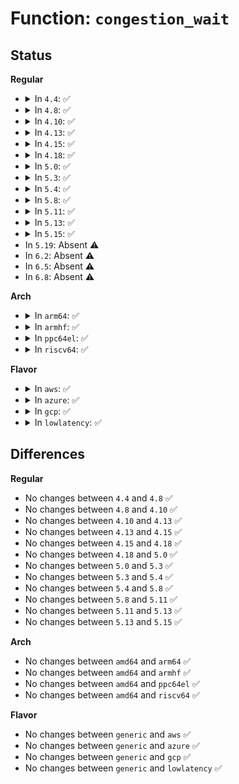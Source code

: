 # Function: <code>congestion_wait</code>

## Status
<b>Regular</b>
<ul>
<li>
<details>
<summary>In <code>4.4</code>: ✅</summary>

```c
long int congestion_wait(int sync, long int timeout);
```

**Collision:** Unique Global

**Inline:** No

**Transformation:** False

**Instances:**

```
In mm/backing-dev.c (ffffffff811ae730)
Location: mm/backing-dev.c:931
Inline: False
Direct callers:
  - mm/page-writeback.c:throttle_vm_writeout
  - mm/vmscan.c:shrink_inactive_list
  - mm/vmscan.c:shrink_inactive_list
  - mm/compaction.c:isolate_migratepages_block
  - mm/memcontrol.c:mem_cgroup_force_empty_write
  - fs/ext4/extents.c:ext4_ext_truncate
```
**Symbols:**

```
ffffffff811ae730-ffffffff811ae84a: congestion_wait (STB_GLOBAL)
```
</details>
</li>
<li>
<details>
<summary>In <code>4.8</code>: ✅</summary>

```c
long int congestion_wait(int sync, long int timeout);
```

**Collision:** Unique Global

**Inline:** No

**Transformation:** False

**Instances:**

```
In mm/backing-dev.c (ffffffff811c7b00)
Location: mm/backing-dev.c:950
Inline: False
Direct callers:
  - mm/page_alloc.c:__alloc_pages_slowpath
  - mm/page-writeback.c:throttle_vm_writeout
  - mm/vmscan.c:shrink_inactive_list
  - mm/vmscan.c:shrink_inactive_list
  - mm/compaction.c:isolate_migratepages_block
  - mm/memcontrol.c:mem_cgroup_force_empty_write
  - fs/ext4/page-io.c:ext4_bio_write_page
  - fs/ext4/extents.c:ext4_ext_truncate
```
**Symbols:**

```
ffffffff811c7b00-ffffffff811c7c13: congestion_wait (STB_GLOBAL)
```
</details>
</li>
<li>
<details>
<summary>In <code>4.10</code>: ✅</summary>

```c
long int congestion_wait(int sync, long int timeout);
```

**Collision:** Unique Global

**Inline:** No

**Transformation:** False

**Instances:**

```
In mm/backing-dev.c (ffffffff811d7c20)
Location: mm/backing-dev.c:956
Inline: False
Direct callers:
  - mm/page_alloc.c:__alloc_pages_slowpath
  - mm/vmscan.c:shrink_inactive_list
  - mm/vmscan.c:shrink_inactive_list
  - mm/compaction.c:isolate_migratepages_block
  - mm/memcontrol.c:mem_cgroup_force_empty_write
  - fs/ext4/page-io.c:ext4_bio_write_page
  - fs/ext4/extents.c:ext4_ext_truncate
```
**Symbols:**

```
ffffffff811d7c20-ffffffff811d7d33: congestion_wait (STB_GLOBAL)
```
</details>
</li>
<li>
<details>
<summary>In <code>4.13</code>: ✅</summary>

```c
long int congestion_wait(int sync, long int timeout);
```

**Collision:** Unique Global

**Inline:** No

**Transformation:** False

**Instances:**

```
In mm/backing-dev.c (ffffffff811e0800)
Location: mm/backing-dev.c:1001
Inline: False
Direct callers:
  - mm/page_alloc.c:__alloc_pages_slowpath
  - mm/page-writeback.c:do_writepages
  - mm/vmscan.c:shrink_inactive_list
  - mm/vmscan.c:shrink_inactive_list
  - mm/compaction.c:isolate_migratepages_block
  - mm/memcontrol.c:mem_cgroup_force_empty_write
  - fs/ext4/extents.c:ext4_ext_truncate
  - fs/ext4/page-io.c:ext4_bio_write_page
```
**Symbols:**

```
ffffffff811e0800-ffffffff811e0913: congestion_wait (STB_GLOBAL)
```
</details>
</li>
<li>
<details>
<summary>In <code>4.15</code>: ✅</summary>

```c
long int congestion_wait(int sync, long int timeout);
```

**Collision:** Unique Global

**Inline:** No

**Transformation:** False

**Instances:**

```
In mm/backing-dev.c (ffffffff811f67f0)
Location: mm/backing-dev.c:1016
Inline: False
Direct callers:
  - mm/page_alloc.c:__alloc_pages_slowpath
  - mm/page-writeback.c:do_writepages
  - mm/vmscan.c:shrink_inactive_list
  - mm/compaction.c:isolate_migratepages_block
  - mm/memcontrol.c:mem_cgroup_force_empty_write
  - fs/ext4/extents.c:ext4_ext_truncate
  - fs/ext4/page-io.c:ext4_bio_write_page
```
**Symbols:**

```
ffffffff811f67f0-ffffffff811f6906: congestion_wait (STB_GLOBAL)
```
</details>
</li>
<li>
<details>
<summary>In <code>4.18</code>: ✅</summary>

```c
long int congestion_wait(int sync, long int timeout);
```

**Collision:** Unique Global

**Inline:** No

**Transformation:** False

**Instances:**

```
In mm/backing-dev.c (ffffffff81217ad0)
Location: mm/backing-dev.c:1014
Inline: False
Direct callers:
  - mm/page_alloc.c:__alloc_pages_slowpath
  - mm/page-writeback.c:do_writepages
  - mm/vmscan.c:shrink_node
  - mm/compaction.c:isolate_migratepages_block
  - mm/memcontrol.c:mem_cgroup_force_empty_write
  - fs/ext4/extents.c:ext4_ext_truncate
  - fs/ext4/page-io.c:ext4_bio_write_page
```
**Symbols:**

```
ffffffff81217ad0-ffffffff81217be6: congestion_wait (STB_GLOBAL)
```
</details>
</li>
<li>
<details>
<summary>In <code>5.0</code>: ✅</summary>

```c
long int congestion_wait(int sync, long int timeout);
```

**Collision:** Unique Global

**Inline:** No

**Transformation:** False

**Instances:**

```
In mm/backing-dev.c (ffffffff8122a9e0)
Location: mm/backing-dev.c:1017
Inline: False
Direct callers:
  - mm/page_alloc.c:__alloc_pages_slowpath
  - mm/page-writeback.c:do_writepages
  - mm/vmscan.c:shrink_node
  - mm/compaction.c:isolate_migratepages_block
  - mm/memcontrol.c:mem_cgroup_force_empty_write
  - fs/ext4/extents.c:ext4_ext_truncate
  - fs/ext4/page-io.c:ext4_bio_write_page
```
**Symbols:**

```
ffffffff8122a9e0-ffffffff8122aaf6: congestion_wait (STB_GLOBAL)
```
</details>
</li>
<li>
<details>
<summary>In <code>5.3</code>: ✅</summary>

```c
long int congestion_wait(int sync, long int timeout);
```

**Collision:** Unique Global

**Inline:** No

**Transformation:** False

**Instances:**

```
In mm/backing-dev.c (ffffffff8123a650)
Location: mm/backing-dev.c:1004
Inline: False
Direct callers:
  - mm/page-writeback.c:do_writepages
  - mm/vmscan.c:shrink_node
  - mm/compaction.c:isolate_migratepages_block
  - mm/page_alloc.c:__alloc_pages_slowpath
  - mm/memcontrol.c:mem_cgroup_force_empty_write
  - fs/ext4/extents.c:ext4_ext_truncate
  - fs/ext4/page-io.c:ext4_bio_write_page
```
**Symbols:**

```
ffffffff8123a650-ffffffff8123a762: congestion_wait (STB_GLOBAL)
```
</details>
</li>
<li>
<details>
<summary>In <code>5.4</code>: ✅</summary>

```c
long int congestion_wait(int sync, long int timeout);
```

**Collision:** Unique Global

**Inline:** No

**Transformation:** False

**Instances:**

```
In mm/backing-dev.c (ffffffff81248960)
Location: mm/backing-dev.c:1085
Inline: False
Direct callers:
  - mm/page-writeback.c:do_writepages
  - mm/vmscan.c:shrink_node
  - mm/compaction.c:isolate_migratepages_block
  - mm/page_alloc.c:__alloc_pages_slowpath
  - mm/memcontrol.c:mem_cgroup_force_empty_write
  - fs/ext4/extents.c:ext4_ext_truncate
  - fs/ext4/page-io.c:ext4_bio_write_page
```
**Symbols:**

```
ffffffff81248960-ffffffff81248a72: congestion_wait (STB_GLOBAL)
```
</details>
</li>
<li>
<details>
<summary>In <code>5.8</code>: ✅</summary>

```c
long int congestion_wait(int sync, long int timeout);
```

**Collision:** Unique Global

**Inline:** No

**Transformation:** False

**Instances:**

```
In mm/backing-dev.c (ffffffff81276ba0)
Location: mm/backing-dev.c:1083
Inline: False
Direct callers:
  - mm/page-writeback.c:do_writepages
  - mm/vmscan.c:shrink_node
  - mm/compaction.c:isolate_migratepages_block
  - mm/memcontrol.c:mem_cgroup_force_empty_write
  - fs/ext4/extents.c:ext4_ext_truncate
  - fs/ext4/extents.c:ext4_ext_truncate
  - fs/ext4/page-io.c:ext4_bio_write_page
```
**Symbols:**

```
ffffffff81276ba0-ffffffff81276cb2: congestion_wait (STB_GLOBAL)
```
</details>
</li>
<li>
<details>
<summary>In <code>5.11</code>: ✅</summary>

```c
long int congestion_wait(int sync, long int timeout);
```

**Collision:** Unique Global

**Inline:** No

**Transformation:** False

**Instances:**

```
In mm/backing-dev.c (ffffffff81281490)
Location: mm/backing-dev.c:952
Inline: False
Direct callers:
  - mm/page-writeback.c:do_writepages
  - mm/vmscan.c:shrink_node
  - mm/compaction.c:isolate_migratepages_block
  - mm/memcontrol.c:mem_cgroup_force_empty_write
  - fs/ext4/extents.c:ext4_ext_truncate
  - fs/ext4/extents.c:ext4_ext_truncate
  - fs/ext4/page-io.c:ext4_bio_write_page
```
**Symbols:**

```
ffffffff81281490-ffffffff8128158f: congestion_wait (STB_GLOBAL)
```
</details>
</li>
<li>
<details>
<summary>In <code>5.13</code>: ✅</summary>

```c
long int congestion_wait(int sync, long int timeout);
```

**Collision:** Unique Global

**Inline:** No

**Transformation:** False

**Instances:**

```
In mm/backing-dev.c (ffffffff81286340)
Location: mm/backing-dev.c:951
Inline: False
Direct callers:
  - mm/page-writeback.c:do_writepages
  - mm/vmscan.c:shrink_node
  - mm/compaction.c:isolate_migratepages_block
  - mm/memcontrol.c:mem_cgroup_force_empty_write
  - fs/ext4/extents.c:ext4_ext_truncate
  - fs/ext4/extents.c:ext4_ext_truncate
  - fs/ext4/page-io.c:ext4_bio_write_page
```
**Symbols:**

```
ffffffff81286340-ffffffff8128643f: congestion_wait (STB_GLOBAL)
```
</details>
</li>
<li>
<details>
<summary>In <code>5.15</code>: ✅</summary>

```c
long int congestion_wait(int sync, long int timeout);
```

**Collision:** Unique Global

**Inline:** No

**Transformation:** False

**Instances:**

```
In mm/backing-dev.c (ffffffff812c5670)
Location: mm/backing-dev.c:1034
Inline: False
Direct callers:
  - mm/page-writeback.c:do_writepages
  - mm/vmscan.c:shrink_node
  - mm/compaction.c:isolate_migratepages_block
  - mm/memcontrol.c:mem_cgroup_force_empty_write
  - fs/ext4/extents.c:ext4_ext_truncate
  - fs/ext4/extents.c:ext4_ext_truncate
  - fs/ext4/inline.c:ext4_inline_data_truncate
  - fs/ext4/page-io.c:ext4_bio_write_page
```
**Symbols:**

```
ffffffff812c5670-ffffffff812c578e: congestion_wait (STB_GLOBAL)
```
</details>
</li>
<li>
In <code>5.19</code>: Absent ⚠️
</li>
<li>
In <code>6.2</code>: Absent ⚠️
</li>
<li>
In <code>6.5</code>: Absent ⚠️
</li>
<li>
In <code>6.8</code>: Absent ⚠️
</li>
</ul>
<b>Arch</b>
<ul>
<li>
<details>
<summary>In <code>arm64</code>: ✅</summary>

```c
long int congestion_wait(int sync, long int timeout);
```

**Collision:** Unique Global

**Inline:** No

**Transformation:** False

**Instances:**

```
In mm/backing-dev.c (ffff8000102dd728)
Location: mm/backing-dev.c:1085
Inline: False
Direct callers:
  - mm/page-writeback.c:do_writepages
  - mm/vmscan.c:shrink_node
  - mm/compaction.c:isolate_migratepages_block
  - mm/page_alloc.c:__alloc_pages_slowpath
  - mm/memcontrol.c:mem_cgroup_force_empty_write
  - fs/ext4/extents.c:ext4_ext_truncate
  - fs/ext4/page-io.c:ext4_bio_write_page
```
**Symbols:**

```
ffff8000102dd728-ffff8000102dd878: congestion_wait (STB_GLOBAL)
```
</details>
</li>
<li>
<details>
<summary>In <code>armhf</code>: ✅</summary>

```c
long int congestion_wait(int sync, long int timeout);
```

**Collision:** Unique Global

**Inline:** No

**Transformation:** False

**Instances:**

```
In mm/backing-dev.c (c050314c)
Location: mm/backing-dev.c:1085
Inline: False
Direct callers:
  - mm/page-writeback.c:do_writepages
  - mm/vmscan.c:shrink_node
  - mm/compaction.c:isolate_migratepages_block
  - mm/page_alloc.c:__alloc_pages_slowpath
  - mm/memcontrol.c:mem_cgroup_force_empty_write
  - fs/ext4/extents.c:ext4_ext_truncate
  - fs/ext4/page-io.c:ext4_bio_write_page
```
**Symbols:**

```
c050314c-c05032cc: congestion_wait (STB_GLOBAL)
```
</details>
</li>
<li>
<details>
<summary>In <code>ppc64el</code>: ✅</summary>

```c
long int congestion_wait(int sync, long int timeout);
```

**Collision:** Unique Global

**Inline:** No

**Transformation:** False

**Instances:**

```
In mm/backing-dev.c (c00000000039d300)
Location: mm/backing-dev.c:1085
Inline: False
Direct callers:
  - mm/page-writeback.c:do_writepages
  - mm/vmscan.c:shrink_node
  - mm/compaction.c:isolate_migratepages_block
  - mm/page_alloc.c:__alloc_pages_slowpath
  - mm/memcontrol.c:mem_cgroup_force_empty_write
  - fs/ext4/extents.c:ext4_ext_truncate
  - fs/ext4/page-io.c:ext4_bio_write_page
```
**Symbols:**

```
c00000000039d300-c00000000039d494: congestion_wait (STB_GLOBAL)
```
</details>
</li>
<li>
<details>
<summary>In <code>riscv64</code>: ✅</summary>

```c
long int congestion_wait(int sync, long int timeout);
```

**Collision:** Unique Global

**Inline:** No

**Transformation:** False

**Instances:**

```
In mm/backing-dev.c (ffffffe0001f5eae)
Location: mm/backing-dev.c:1085
Inline: False
Direct callers:
  - mm/page-writeback.c:do_writepages
  - mm/vmscan.c:shrink_node
  - mm/compaction.c:isolate_migratepages_block
  - mm/page_alloc.c:__alloc_pages_slowpath
  - mm/memcontrol.c:mem_cgroup_force_empty_write
  - fs/ext4/extents.c:ext4_ext_truncate
  - fs/ext4/page-io.c:ext4_bio_write_page
```
**Symbols:**

```
ffffffe0001f5eae-ffffffe0001f5fc4: congestion_wait (STB_GLOBAL)
```
</details>
</li>
</ul>
<b>Flavor</b>
<ul>
<li>
<details>
<summary>In <code>aws</code>: ✅</summary>

```c
long int congestion_wait(int sync, long int timeout);
```

**Collision:** Unique Global

**Inline:** No

**Transformation:** False

**Instances:**

```
In mm/backing-dev.c (ffffffff81240fb0)
Location: mm/backing-dev.c:1085
Inline: False
Direct callers:
  - mm/page-writeback.c:do_writepages
  - mm/vmscan.c:shrink_node
  - mm/compaction.c:isolate_migratepages_block
  - mm/page_alloc.c:__alloc_pages_slowpath
  - mm/memcontrol.c:mem_cgroup_force_empty_write
  - fs/ext4/extents.c:ext4_ext_truncate
  - fs/ext4/page-io.c:ext4_bio_write_page
```
**Symbols:**

```
ffffffff81240fb0-ffffffff812410c2: congestion_wait (STB_GLOBAL)
```
</details>
</li>
<li>
<details>
<summary>In <code>azure</code>: ✅</summary>

```c
long int congestion_wait(int sync, long int timeout);
```

**Collision:** Unique Global

**Inline:** No

**Transformation:** False

**Instances:**

```
In mm/backing-dev.c (ffffffff81233fb0)
Location: mm/backing-dev.c:1085
Inline: False
Direct callers:
  - mm/page-writeback.c:do_writepages
  - mm/vmscan.c:shrink_node
  - mm/compaction.c:isolate_migratepages_block
  - mm/page_alloc.c:__alloc_pages_slowpath
  - mm/memcontrol.c:mem_cgroup_force_empty_write
  - fs/ext4/extents.c:ext4_ext_truncate
  - fs/ext4/page-io.c:ext4_bio_write_page
```
**Symbols:**

```
ffffffff81233fb0-ffffffff812340c2: congestion_wait (STB_GLOBAL)
```
</details>
</li>
<li>
<details>
<summary>In <code>gcp</code>: ✅</summary>

```c
long int congestion_wait(int sync, long int timeout);
```

**Collision:** Unique Global

**Inline:** No

**Transformation:** False

**Instances:**

```
In mm/backing-dev.c (ffffffff8123ed50)
Location: mm/backing-dev.c:1085
Inline: False
Direct callers:
  - mm/page-writeback.c:do_writepages
  - mm/vmscan.c:shrink_node
  - mm/compaction.c:isolate_migratepages_block
  - mm/page_alloc.c:__alloc_pages_slowpath
  - mm/memcontrol.c:mem_cgroup_force_empty_write
  - fs/ext4/extents.c:ext4_ext_truncate
  - fs/ext4/page-io.c:ext4_bio_write_page
```
**Symbols:**

```
ffffffff8123ed50-ffffffff8123ee62: congestion_wait (STB_GLOBAL)
```
</details>
</li>
<li>
<details>
<summary>In <code>lowlatency</code>: ✅</summary>

```c
long int congestion_wait(int sync, long int timeout);
```

**Collision:** Unique Global

**Inline:** No

**Transformation:** False

**Instances:**

```
In mm/backing-dev.c (ffffffff8124e480)
Location: mm/backing-dev.c:1085
Inline: False
Direct callers:
  - mm/page-writeback.c:do_writepages
  - mm/vmscan.c:shrink_node
  - mm/compaction.c:isolate_migratepages_block
  - mm/page_alloc.c:__alloc_pages_slowpath
  - mm/memcontrol.c:mem_cgroup_force_empty_write
  - fs/ext4/extents.c:ext4_ext_truncate
  - fs/ext4/page-io.c:ext4_bio_write_page
```
**Symbols:**

```
ffffffff8124e480-ffffffff8124e5a7: congestion_wait (STB_GLOBAL)
```
</details>
</li>
</ul>

## Differences
<b>Regular</b>
<ul>
<li>
No changes between <code>4.4</code> and <code>4.8</code> ✅
</li>
<li>
No changes between <code>4.8</code> and <code>4.10</code> ✅
</li>
<li>
No changes between <code>4.10</code> and <code>4.13</code> ✅
</li>
<li>
No changes between <code>4.13</code> and <code>4.15</code> ✅
</li>
<li>
No changes between <code>4.15</code> and <code>4.18</code> ✅
</li>
<li>
No changes between <code>4.18</code> and <code>5.0</code> ✅
</li>
<li>
No changes between <code>5.0</code> and <code>5.3</code> ✅
</li>
<li>
No changes between <code>5.3</code> and <code>5.4</code> ✅
</li>
<li>
No changes between <code>5.4</code> and <code>5.8</code> ✅
</li>
<li>
No changes between <code>5.8</code> and <code>5.11</code> ✅
</li>
<li>
No changes between <code>5.11</code> and <code>5.13</code> ✅
</li>
<li>
No changes between <code>5.13</code> and <code>5.15</code> ✅
</li>
</ul>
<b>Arch</b>
<ul>
<li>
No changes between <code>amd64</code> and <code>arm64</code> ✅
</li>
<li>
No changes between <code>amd64</code> and <code>armhf</code> ✅
</li>
<li>
No changes between <code>amd64</code> and <code>ppc64el</code> ✅
</li>
<li>
No changes between <code>amd64</code> and <code>riscv64</code> ✅
</li>
</ul>
<b>Flavor</b>
<ul>
<li>
No changes between <code>generic</code> and <code>aws</code> ✅
</li>
<li>
No changes between <code>generic</code> and <code>azure</code> ✅
</li>
<li>
No changes between <code>generic</code> and <code>gcp</code> ✅
</li>
<li>
No changes between <code>generic</code> and <code>lowlatency</code> ✅
</li>
</ul>
